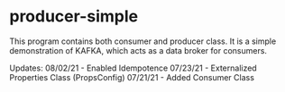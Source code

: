 # producer-simple
This program contains both consumer and producer class. It is a simple demonstration of KAFKA, which acts as a data broker for consumers.

Updates:
08/02/21 - Enabled Idempotence
07/23/21 - Externalized Properties Class (PropsConfig)
07/21/21 - Added Consumer Class
